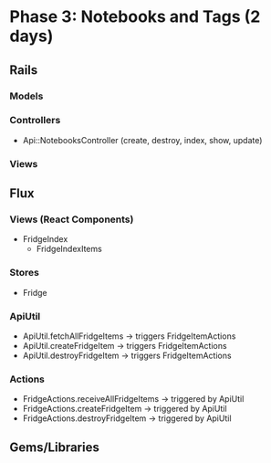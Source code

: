 # Phase 3: Notebooks and Tags (2 days)

## Rails
### Models

### Controllers
* Api::NotebooksController (create, destroy, index, show, update)

### Views

## Flux
### Views (React Components)
* FridgeIndex
  - FridgeIndexItems

### Stores
* Fridge

### ApiUtil
* ApiUtil.fetchAllFridgeItems -> triggers FridgeItemActions
* ApiUtil.createFridgeItem -> triggers FridgeItemActions
* ApiUtil.destroyFridgeItem -> triggers FridgeItemActions

### Actions
* FridgeActions.receiveAllFridgeItems -> triggered by ApiUtil
* FridgeActions.createFridgeItem -> triggered by ApiUtil
* FridgeActions.destroyFridgeItem -> triggered by ApiUtil


## Gems/Libraries
